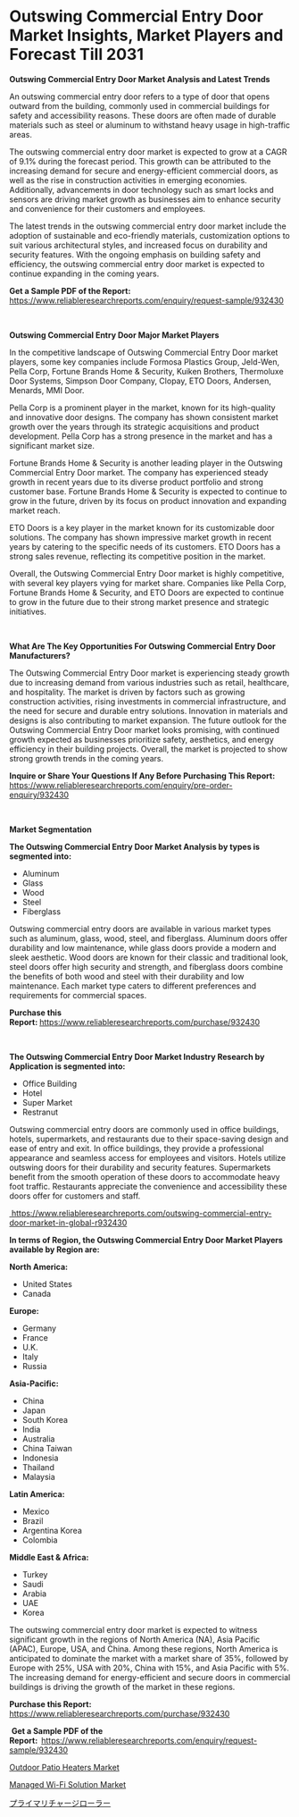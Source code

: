 <p><h1>Outswing Commercial Entry Door Market Insights, Market Players and Forecast Till 2031</h1></p><p><strong>Outswing Commercial Entry Door Market Analysis and Latest Trends</strong></p>
<p><p>An outswing commercial entry door refers to a type of door that opens outward from the building, commonly used in commercial buildings for safety and accessibility reasons. These doors are often made of durable materials such as steel or aluminum to withstand heavy usage in high-traffic areas.</p><p>The outswing commercial entry door market is expected to grow at a CAGR of 9.1% during the forecast period. This growth can be attributed to the increasing demand for secure and energy-efficient commercial doors, as well as the rise in construction activities in emerging economies. Additionally, advancements in door technology such as smart locks and sensors are driving market growth as businesses aim to enhance security and convenience for their customers and employees.</p><p>The latest trends in the outswing commercial entry door market include the adoption of sustainable and eco-friendly materials, customization options to suit various architectural styles, and increased focus on durability and security features. With the ongoing emphasis on building safety and efficiency, the outswing commercial entry door market is expected to continue expanding in the coming years.</p></p>
<p><strong>Get a Sample PDF of the Report:&nbsp;</strong> <a href="https://www.reliableresearchreports.com/enquiry/request-sample/932430">https://www.reliableresearchreports.com/enquiry/request-sample/932430</a></p>
<p>&nbsp;</p>
<p><strong>Outswing Commercial Entry Door Major Market Players</strong></p>
<p><p>In the competitive landscape of Outswing Commercial Entry Door market players, some key companies include Formosa Plastics Group, Jeld-Wen, Pella Corp, Fortune Brands Home & Security, Kuiken Brothers, Thermoluxe Door Systems, Simpson Door Company, Clopay, ETO Doors, Andersen, Menards, MMI Door.</p><p>Pella Corp is a prominent player in the market, known for its high-quality and innovative door designs. The company has shown consistent market growth over the years through its strategic acquisitions and product development. Pella Corp has a strong presence in the market and has a significant market size.</p><p>Fortune Brands Home & Security is another leading player in the Outswing Commercial Entry Door market. The company has experienced steady growth in recent years due to its diverse product portfolio and strong customer base. Fortune Brands Home & Security is expected to continue to grow in the future, driven by its focus on product innovation and expanding market reach.</p><p>ETO Doors is a key player in the market known for its customizable door solutions. The company has shown impressive market growth in recent years by catering to the specific needs of its customers. ETO Doors has a strong sales revenue, reflecting its competitive position in the market.</p><p>Overall, the Outswing Commercial Entry Door market is highly competitive, with several key players vying for market share. Companies like Pella Corp, Fortune Brands Home & Security, and ETO Doors are expected to continue to grow in the future due to their strong market presence and strategic initiatives.</p></p>
<p>&nbsp;</p>
<p><strong>What Are The Key Opportunities For Outswing Commercial Entry Door Manufacturers?</strong></p>
<p><p>The Outswing Commercial Entry Door market is experiencing steady growth due to increasing demand from various industries such as retail, healthcare, and hospitality. The market is driven by factors such as growing construction activities, rising investments in commercial infrastructure, and the need for secure and durable entry solutions. Innovation in materials and designs is also contributing to market expansion. The future outlook for the Outswing Commercial Entry Door market looks promising, with continued growth expected as businesses prioritize safety, aesthetics, and energy efficiency in their building projects. Overall, the market is projected to show strong growth trends in the coming years.</p></p>
<p><strong>Inquire or Share Your Questions If Any Before Purchasing This Report:</strong> <a href="https://www.reliableresearchreports.com/enquiry/pre-order-enquiry/932430">https://www.reliableresearchreports.com/enquiry/pre-order-enquiry/932430</a></p>
<p>&nbsp;</p>
<p><strong>Market Segmentation</strong></p>
<p><strong>The Outswing Commercial Entry Door Market Analysis by types is segmented into:</strong></p>
<p><ul><li>Aluminum</li><li>Glass</li><li>Wood</li><li>Steel</li><li>Fiberglass</li></ul></p>
<p><p>Outswing commercial entry doors are available in various market types such as aluminum, glass, wood, steel, and fiberglass. Aluminum doors offer durability and low maintenance, while glass doors provide a modern and sleek aesthetic. Wood doors are known for their classic and traditional look, steel doors offer high security and strength, and fiberglass doors combine the benefits of both wood and steel with their durability and low maintenance. Each market type caters to different preferences and requirements for commercial spaces.</p></p>
<p><strong>Purchase this Report:&nbsp;</strong><a href="https://www.reliableresearchreports.com/purchase/932430">https://www.reliableresearchreports.com/purchase/932430</a></p>
<p>&nbsp;</p>
<p><strong>The Outswing Commercial Entry Door Market Industry Research by Application is segmented into:</strong></p>
<p><ul><li>Office Building</li><li>Hotel</li><li>Super Market</li><li>Restranut</li></ul></p>
<p><p>Outswing commercial entry doors are commonly used in office buildings, hotels, supermarkets, and restaurants due to their space-saving design and ease of entry and exit. In office buildings, they provide a professional appearance and seamless access for employees and visitors. Hotels utilize outswing doors for their durability and security features. Supermarkets benefit from the smooth operation of these doors to accommodate heavy foot traffic. Restaurants appreciate the convenience and accessibility these doors offer for customers and staff.</p></p>
<p><a href="https://www.reliableresearchreports.com/outswing-commercial-entry-door-market-in-global-r932430">&nbsp;https://www.reliableresearchreports.com/outswing-commercial-entry-door-market-in-global-r932430</a></p>
<p><strong>In terms of Region, the Outswing Commercial Entry Door Market Players available by Region are:</strong></p>
<p>
    <p> <strong> North America: </strong>
        <ul>
            <li>United States</li>
            <li>Canada</li>
        </ul>
        </p> 
    <p> <strong> Europe: </strong>
        <ul>
            <li>Germany</li>
            <li>France</li>
            <li>U.K.</li>
            <li>Italy</li>
            <li>Russia</li>
        </ul>
        </p> 
    <p> <strong> Asia-Pacific: </strong>
        <ul>
            <li>China</li>
            <li>Japan</li>
            <li>South Korea</li>
            <li>India</li>
            <li>Australia</li>
            <li>China Taiwan</li>
            <li>Indonesia</li>
            <li>Thailand</li>
            <li>Malaysia</li>
        </ul>
        </p> 
    <p> <strong> Latin America: </strong>
        <ul>
            <li>Mexico</li>
            <li>Brazil</li>
            <li>Argentina Korea</li>
            <li>Colombia</li>
        </ul>
        </p> 
    <p> <strong> Middle East & Africa: </strong>
        <ul>
            <li>Turkey</li>
            <li>Saudi</li>
            <li>Arabia</li>
            <li>UAE</li>
            <li>Korea</li>
        </ul>
    </p>
    </p>
<p><p>The outswing commercial entry door market is expected to witness significant growth in the regions of North America (NA), Asia Pacific (APAC), Europe, USA, and China. Among these regions, North America is anticipated to dominate the market with a market share of 35%, followed by Europe with 25%, USA with 20%, China with 15%, and Asia Pacific with 5%. The increasing demand for energy-efficient and secure doors in commercial buildings is driving the growth of the market in these regions.</p></p>
<p><strong>Purchase this Report: </strong><a href="https://www.reliableresearchreports.com/purchase/932430">https://www.reliableresearchreports.com/purchase/932430</a></p>
<p>&nbsp;<strong>Get a Sample PDF of the Report:&nbsp;&nbsp;</strong><a href="https://www.reliableresearchreports.com/enquiry/request-sample/932430">https://www.reliableresearchreports.com/enquiry/request-sample/932430</a></p>
<p><strong></strong></p>
<p><p><a href="https://medium.com/@joshavis90/insights-into-outdoor-patio-heaters-market-share-and-competitive-landscape-for-period-from-2024-to-42276f40a39a">Outdoor Patio Heaters Market</a></p><p><a href="https://view.publitas.com/reportprime-1/managed-wi-fi-solution-market-a-global-and-regional-analysis-focus-on-region-country-level-analysis-and-competitive-landscape-analysis-and-forecast-2024-2031/">Managed Wi-Fi Solution Market</a></p><p><a href="https://github.com/zjkmgcs938405/Market-Research-Report-List-3/blob/main/3781003122779.md">プライマリチャージローラー</a></p></p>